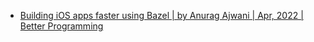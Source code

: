 - [Building iOS apps faster using Bazel | by Anurag Ajwani | Apr, 2022 | Better Programming](https://betterprogramming.pub/building-ios-apps-faster-using-bazel-b960f6788fab)
